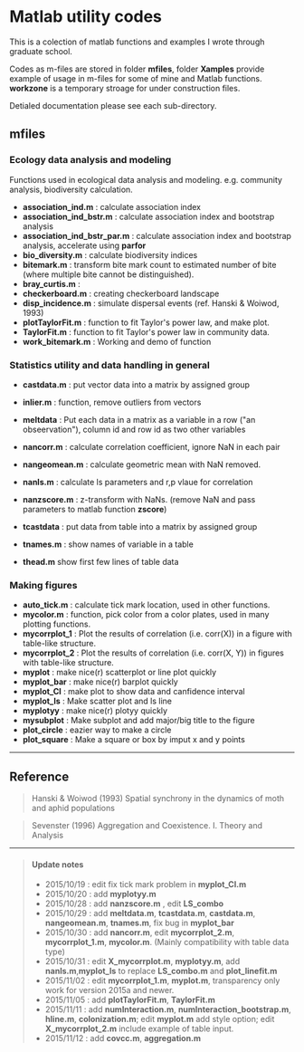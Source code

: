 # Matlab utility codes

This is a colection of matlab functions and examples I wrote through graduate school. 

Codes as m-files are stored in folder **mfiles**, folder **Xamples** provide example of usage in m-files for some of mine and Matlab functions. **workzone** is a temporary stroage for under construction files.

Detialed documentation please see each sub-directory.

## mfiles
### Ecology data analysis and modeling
Functions used in ecological data analysis and modeling. e.g. community analysis, biodiversity calculation.

* **association\_ind.m** : calculate association index
* **association\_ind\_bstr.m** :  calculate association index and bootstrap analysis
* **association\_ind\_bstr\_par.m** :  calculate association index and bootstrap analysis, accelerate using **parfor**
* **bio_diversity.m** : calculate biodiversity indices
* **bitemark.m** : transform bite mark count to estimated number of bite (where multiple bite cannot be distinguished).
* **bray_curtis.m** : 
* **checkerboard.m** : creating checkerboard landscape
* **disp_incidence.m** : simulate dispersal events (ref. Hanski & Woiwod, 1993)
* **plotTaylorFit.m** : function to fit Taylor's power law, and make plot.
* **TaylorFit.m** : function to fit Taylor's power law in community data.
* **work_bitemark.m** : Working and demo of function 
### Statistics utility and data handling in general
* **castdata.m** : put vector data into a matrix by assigned group
* **inlier.m** : function, remove outliers from vectors

* **meltdata** : Put each data in a matrix as a variable in a row ("an obseervation"), column id and row id as two other variables 
* **nancorr.m** : calculate correlation coefficient, ignore NaN in each pair
* **nangeomean.m** : calculate geometric mean with NaN removed. 
* **nanls.m** :  calculate ls parameters and r,p vlaue for correlation
* **nanzscore.m** : z-transform with NaNs. (remove NaN and pass parameters to matlab function **zscore**)
* **tcastdata** : put data from table into a matrix by assigned group
* **tnames.m** : show names of variable in a table
* **thead.m** show first few lines of table data 

### Making figures

* **auto_tick.m** : calculate tick mark location, used in other functions. 
* **mycolor.m** : function, pick color from a color plates, used in many plotting functions.
* **mycorrplot_1** : Plot the results of correlation (i.e. corr(X)) in a figure with table-like structure.
* **mycorrplot_2** : Plot the results of correlation (i.e. corr(X, Y)) in figures with table-like structure.
* **myplot** : make nice(r) scatterplot or line plot quickly
* **myplot_bar** :  make nice(r) barplot quickly
* **myplot_CI** : make plot to show data and canfidence interval 
* **myplot_ls** : Make scatter plot and ls line
* **myplotyy** : make nice(r) plotyy quickly
* **mysubplot** : Make subplot and add major/big title to the figure
* **plot_circle** : eazier way to make a circle
* **plot_square** : Make a square or box by imput x and y points


---
## Reference
>Hanski & Woiwod (1993) Spatial synchrony in the dynamics of moth and aphid populations

>Sevenster (1996) Aggregation and Coexistence. I. Theory and Analysis

---
>#### Update notes
> * 2015/10/19 : edit fix tick mark problem in **myplot_CI.m**
> * 2015/10/20 : add **myplotyy.m**
> * 2015/10/28 : add **nanzscore.m** , edit **LS_combo**
> * 2015/10/29 : add **meltdata.m**, **tcastdata.m**, **castdata.m**,  **nangeomean.m**, **tnames.m**, fix bug in **myplot_bar**
> * 2015/10/30 : add **nancorr.m**, edit **mycorrplot_2.m**, **mycorrplot\_1.m**, **mycolor.m**. (Mainly compatibility with table data type)
> * 2015/10/31 : edit **X\_mycorrplot.m**, **myplotyy.m**, add **nanls.m**,**myplot\_ls** to replace **LS\_combo.m** and **plot\_linefit.m**
> * 2015/11/02 : edit  **mycorrplot_1.m**, **myplot.m**, transparency only work for version 2015a and newer.
> * 2015/11/05 : add **plotTaylorFit.m**, **TaylorFit.m**
> * 2015/11/11 : add **numInteraction.m**, **numInteraction_bootstrap.m**, **hline.m**, **colonization.m**; edit **myplot.m** add style option; edit **X_mycorrplot_2.m** include example of table input.
> * 2015/11/12 : add **covcc.m**, **aggregation.m**